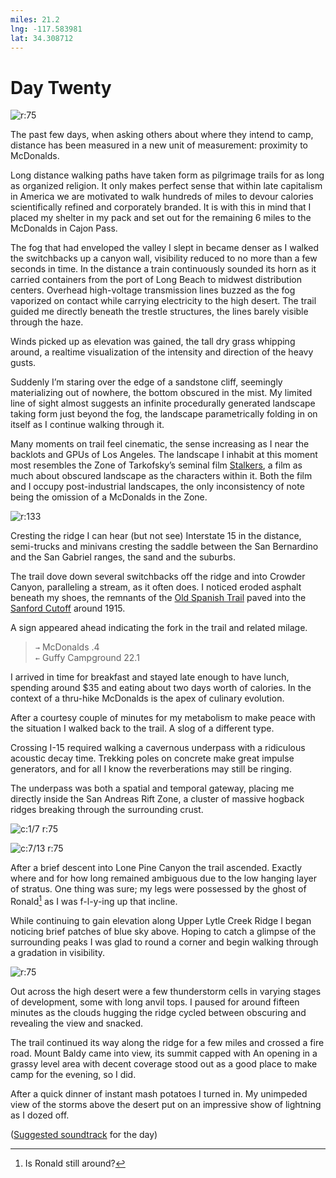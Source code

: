 ```yaml
---
miles: 21.2
lng: -117.583981
lat: 34.308712
---
```


# Day Twenty

![r:75](2019-05-09.jpeg)

The past few days, when asking others about where they intend to camp, distance has been measured in a new unit of measurement: proximity to McDonalds.

Long distance walking paths have taken form as pilgrimage trails for as long as organized religion. It only makes perfect sense that within late capitalism in America we are motivated to walk hundreds of miles to devour calories scientifically refined and corporately branded. It is with this in mind that I placed my shelter in my pack and set out for the remaining 6 miles to the McDonalds in Cajon Pass.

<!-- more -->

The fog that had enveloped the valley I slept in became denser as I walked the switchbacks up a canyon wall, visibility reduced to no more than a few seconds in time. In the distance a train continuously sounded its horn as it carried containers from the port of Long Beach to midwest distribution centers. Overhead high-voltage transmission lines buzzed as the fog vaporized on contact while carrying electricity to the high desert. The trail guided me directly beneath the trestle structures, the lines barely visible through the haze.

Winds picked up as elevation was gained, the tall dry grass whipping around, a realtime visualization of the intensity and direction of the heavy gusts.

Suddenly I’m staring over the edge of a sandstone cliff, seemingly materializing out of nowhere, the bottom obscured in the mist. My limited line of sight almost suggests an infinite procedurally generated landscape taking form just beyond the fog, the landscape parametrically folding in on itself as I continue walking through it.

Many moments on trail feel cinematic, the sense increasing as I near the backlots and GPUs of Los Angeles. The landscape I inhabit at this moment most resembles the Zone of Tarkofsky’s seminal film [Stalkers](https://www.youtube.com/watch?v=xB7jVTut3-g), a film as much about obscured landscape as the characters within it. Both the film and I occupy post-industrial landscapes, the only inconsistency of note being the omission of a McDonalds in the Zone.

![r:133](2019-05-09-2.jpeg)

Cresting the ridge I can hear (but not see) Interstate 15 in the distance, semi-trucks and minivans cresting the saddle between the San Bernardino and the San Gabriel ranges, the sand and the suburbs.

The trail dove down several switchbacks off the ridge and into Crowder Canyon, paralleling a stream, as it often does. I noticed eroded asphalt beneath my shoes, the remnants of the [Old Spanish Trail](https://en.wikipedia.org/wiki/Old_Spanish_Trail_(trade_route)) paved into the [Sanford Cutoff](https://en.wikipedia.org/wiki/Mormon_Road) around 1915.

A sign appeared ahead indicating the fork in the trail and related milage.

> `→` McDonalds .4  
> `←` Guffy Campground 22.1

I arrived in time for breakfast and stayed late enough to have lunch, spending around $35 and eating about two days worth of calories. In the context of a thru-hike McDonalds is the apex of culinary evolution.

After a courtesy couple of minutes for my metabolism to make peace with the situation I walked back to the trail. A slog of a different type.

Crossing I-15 required walking a cavernous underpass with a ridiculous acoustic decay time. Trekking poles on concrete make great impulse generators, and for all I know the reverberations may still be ringing.

The underpass was both a spatial and temporal gateway, placing me directly inside the San Andreas Rift Zone, a cluster of massive hogback ridges breaking through the surrounding crust. 

![c:1/7 r:75](2019-05-09-3.jpeg)

![c:7/13 r:75](2019-05-09-4.jpeg)

After a brief descent into Lone Pine Canyon the trail ascended. Exactly where and for how long remained ambiguous due to the low hanging layer of stratus. One thing was sure; my legs were possessed by the ghost of Ronald[^1] as I was f-l-y-ing up that incline.

While continuing to gain elevation along Upper Lytle Creek Ridge I began noticing brief patches of blue sky above. Hoping to catch a glimpse of the surrounding peaks I was glad to round a corner and begin walking through a gradation in visibility.

![r:75](2019-05-09-5.jpeg)

Out across the high desert were a few thunderstorm cells in varying stages of development, some with long anvil tops. I paused for around fifteen minutes as the clouds hugging the ridge cycled between obscuring and revealing the view and snacked.

The trail continued its way along the ridge for a few miles and crossed a fire road. Mount Baldy came into view, its summit capped with An opening in a grassy level area with decent coverage stood out as a good place to make camp for the evening, so I did.

After a quick dinner of instant mash potatoes I turned in. My unimpeded view of the storms above the desert put on an impressive show of lightning as I dozed off. 

([Suggested soundtrack](https://www.youtube.com/watch?v=DOw62EREnCg) for the day)

[^1]: Is Ronald still around?